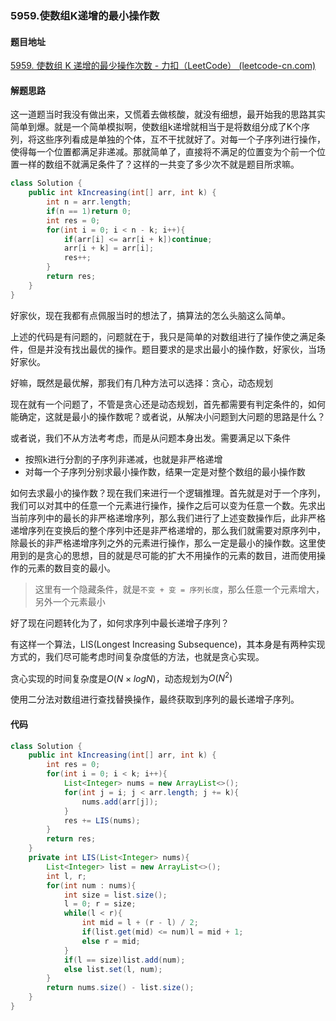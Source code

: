 ### 5959.使数组K递增的最小操作数

#### 题目地址

[5959. 使数组 K 递增的最少操作次数 - 力扣（LeetCode） (leetcode-cn.com)](https://leetcode-cn.com/problems/minimum-operations-to-make-the-array-k-increasing/)

#### 解题思路

这一道题当时我没有做出来，又慌着去做核酸，就没有细想，最开始我的思路其实简单到爆。就是一个简单模拟啊，使数组k递增就相当于是将数组分成了K个序列，将这些序列看成是单独的个体，互不干扰就好了。对每一个子序列进行操作，使得每一个位置都满足非递减。那就简单了，直接将不满足的位置变为个前一个位置一样的数组不就满足条件了？这样的一共变了多少次不就是题目所求嘛。

```java
class Solution {
    public int kIncreasing(int[] arr, int k) {
        int n = arr.length;
        if(n == 1)return 0;
        int res = 0;
        for(int i = 0; i < n - k; i++){
            if(arr[i] <= arr[i + k])continue;
            arr[i + k] = arr[i];
            res++;
        }
        return res;
    }
}
```

好家伙，现在我都有点佩服当时的想法了，搞算法的怎么头脑这么简单。

上述的代码是有问题的，问题就在于，我只是简单的对数组进行了操作使之满足条件，但是并没有找出最优的操作。题目要求的是求出最小的操作数，好家伙，当场好家伙。

好嘛，既然是最优解，那我们有几种方法可以选择：贪心，动态规划

现在就有一个问题了，不管是贪心还是动态规划，首先都需要有判定条件的，如何能确定，这就是最小的操作数呢？或者说，从解决小问题到大问题的思路是什么？

或者说，我们不从方法考考虑，而是从问题本身出发。需要满足以下条件

- 按照k进行分割的子序列非递减，也就是非严格递增
- 对每一个子序列分别求最小操作数，结果一定是对整个数组的最小操作数

如何去求最小的操作数？现在我们来进行一个逻辑推理。首先就是对于一个序列，我们可以对其中的任意一个元素进行操作，操作之后可以变为任意一个数。先求出当前序列中的最长的非严格递增序列，那么我们进行了上述变数操作后，此非严格递增序列在变换后的整个序列中还是非严格递增的，那么我们就需要对原序列中，除最长的非严格递增序列之外的元素进行操作，那么一定是最小的操作数。这里使用到的是贪心的思想，目的就是尽可能的扩大不用操作的元素的数目，进而使用操作的元素的数目变的最小。

> 这里有一个隐藏条件，就是`不变 + 变 = 序列长度`，那么任意一个元素增大，另外一个元素最小

好了现在问题转化为了，如何求序列中最长递增子序列？

有这样一个算法，LIS(Longest Increasing Subsequence)，其本身是有两种实现方式的，我们尽可能考虑时间复杂度低的方法，也就是贪心实现。

贪心实现的时间复杂度是$O(N \times log N)$，动态规划为$O(N ^ 2)$

使用二分法对数组进行查找替换操作，最终获取到序列的最长递增子序列。

#### 代码

```java
class Solution {
    public int kIncreasing(int[] arr, int k) {
        int res = 0;
        for(int i = 0; i < k; i++){
            List<Integer> nums = new ArrayList<>();
            for(int j = i; j < arr.length; j += k){
                nums.add(arr[j]);
            }
            res += LIS(nums);
        }
        return res;
    }
    private int LIS(List<Integer> nums){
        List<Integer> list = new ArrayList<>();
        int l, r;
        for(int num : nums){
            int size = list.size();
            l = 0; r = size;
            while(l < r){
                int mid = l + (r - l) / 2;
                if(list.get(mid) <= num)l = mid + 1;
                else r = mid;
            }
            if(l == size)list.add(num);
            else list.set(l, num);
        }
        return nums.size() - list.size();
    }
}
```

